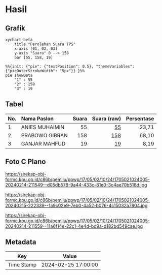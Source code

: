 # Hasil

## Grafik

```mermaid
xychart-beta
    title "Perolehan Suara TPS"
    x-axis [01, 02, 03]
    y-axis "Suara" 0 --> 158
    bar [55, 158, 19]
```

```mermaid
%%{init: {"pie": {"textPosition": 0.5}, "themeVariables": {"pieOuterStrokeWidth": "5px"}} }%%
pie showData
    "1" : 55
    "2" : 158
    "3" : 19
```

## Tabel

| No. | Nama Paslon    | Suara | Suara (raw) | Persentase |
|:--- |:-------------- | -----:| -----------:| ----------:|
| 1   | ANIES MUHAIMIN | 55    | [55][p-1]   | 23,71      |
| 2   | PRABOWO GIBRAN | 158   | [158][p-2]  | 68,10      |
| 3   | GANJAR MAHFUD  | 19    | [19][p-3]   | 8,19       |


[p-1]: https://github.com/gigit-pemilu/pemilu-2024-17-bengkulu/blob/main/pilpres/hitung-suara/sub/17-bengkulu/sub/05-seluma/sub/02-seluma/sub/1024-napal/sub/005-tps/sub/paslon-1.txt
[p-2]: https://github.com/gigit-pemilu/pemilu-2024-17-bengkulu/blob/main/pilpres/hitung-suara/sub/17-bengkulu/sub/05-seluma/sub/02-seluma/sub/1024-napal/sub/005-tps/sub/paslon-2.txt
[p-3]: https://github.com/gigit-pemilu/pemilu-2024-17-bengkulu/blob/main/pilpres/hitung-suara/sub/17-bengkulu/sub/05-seluma/sub/02-seluma/sub/1024-napal/sub/005-tps/sub/paslon-3.txt

## Foto C Plano

https://sirekap-obj-formc.kpu.go.id/c86b/pemilu/ppwp/17/05/02/10/24/1705021024005-20240214-211549--d05db578-9a44-433c-81e0-3c4ae70b518d.jpg

https://sirekap-obj-formc.kpu.go.id/c86b/pemilu/ppwp/17/05/02/10/24/1705021024005-20240215-222339--1a9c02e9-7eb0-4a52-b076-4c15032a7804.jpg

https://sirekap-obj-formc.kpu.go.id/c86b/pemilu/ppwp/17/05/02/10/24/1705021024005-20240214-211559--11a6f14e-22c1-4e4d-bd9a-d182bd549cae.jpg


## Metadata

| Key        | Value               |
| ---------- | ------------------- |
| Time Stamp | 2024-02-25 17:00:00 |



